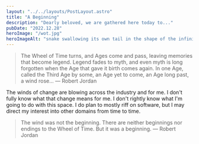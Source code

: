 ```yaml
---
layout: "../../layouts/PostLayout.astro"
title: "A Beginning"
description: "Dearly beloved, we are gathered here today to..."
pubDate: "2022.12.28"
heroImage: "/wot.jpg"
heroImageAlt: "snake swallowing its own tail in the shape of the infinity sign, a Warder sword across the snake"
---
```


> The Wheel of Time turns, and Ages come and pass, leaving memories that become legend. Legend fades to myth, and even myth is long forgotten when the Age that gave it birth comes again. In one Age, called the Third Age by some, an Age yet to come, an Age long past, a wind rose... &mdash; Robert Jordan

The winds of change are blowing across the industry and for me. I don't fully know what that change means for me. I don't rightly know what I'm going to do with this space. I do plan to mostly riff on software, but I may direct my interest into other domains from time to time.

> The wind was not the beginning. There are neither beginnings nor endings to the Wheel of Time. But it was a beginning. &mdash; Robert Jordan